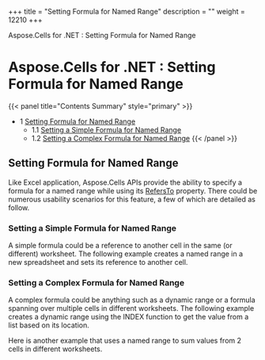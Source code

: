 +++
title = "Setting Formula for Named Range" 
description = "" 
weight = 12210 
+++

Aspose.Cells for .NET : Setting Formula for Named Range  

# Aspose.Cells for .NET : Setting Formula for Named Range


{{< panel title="Contents Summary" style="primary" >}}
*   1 [Setting Formula for Named Range](#SettingFormulaforNamedRange-SettingFormulaforNamedRange)
    *   1.1 [Setting a Simple Formula for Named Range](#SettingFormulaforNamedRange-SettingaSimpleFormulaforNamedRange)
    *   1.2 [Setting a Complex Formula for Named Range](#SettingFormulaforNamedRange-SettingaComplexFormulaforNamedRange)
{{< /panel >}}
 

## Setting Formula for Named Range

Like Excel application, Aspose.Cells APIs provide the ability to specify a formula for a named range while using its [RefersTo](https://apireference.aspose.com/cells/net/aspose.cells/range/properties/refersto) property. There could be numerous usability scenarios for this feature, a few of which are detailed as follow.

### Setting a Simple Formula for Named Range

A simple formula could be a reference to another cell in the same (or different) worksheet. The following example creates a named range in a new spreadsheet and sets its reference to another cell.

### Setting a Complex Formula for Named Range

A complex formula could be anything such as a dynamic range or a formula spanning over multiple cells in different worksheets. The following example creates a dynamic range using the INDEX function to get the value from a list based on its location.

Here is another example that uses a named range to sum values from 2 cells in different worksheets.

